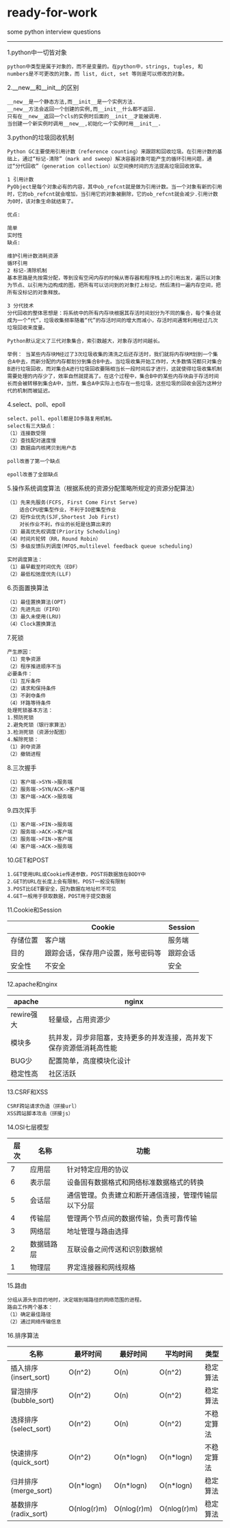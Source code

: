 # ready-for-work
some python interview questions

------

1.python中一切皆对象

```
python中类型是属于对象的，而不是变量的。在python中，strings, tuples, 和numbers是不可更改的对象，而 list, dict, set 等则是可以修改的对象。
```

2.__new__和__init__的区别

```
__new__是一个静态方法,而__init__是一个实例方法.
__new__方法会返回一个创建的实例,而__init__什么都不返回.
只有在__new__返回一个cls的实例时后面的__init__才能被调用.
当创建一个新实例时调用__new__,初始化一个实例时用__init__.
```

3.python的垃圾回收机制

```
Python GC主要使用引用计数（reference counting）来跟踪和回收垃圾。在引用计数的基础上，通过“标记-清除”（mark and sweep）解决容器对象可能产生的循环引用问题，通过“分代回收”（generation collection）以空间换时间的方法提高垃圾回收效率。

1 引用计数
PyObject是每个对象必有的内容，其中ob_refcnt就是做为引用计数。当一个对象有新的引用时，它的ob_refcnt就会增加，当引用它的对象被删除，它的ob_refcnt就会减少.引用计数为0时，该对象生命就结束了。

优点:

简单
实时性
缺点:

维护引用计数消耗资源
循环引用
2 标记-清除机制
基本思路是先按需分配，等到没有空闲内存的时候从寄存器和程序栈上的引用出发，遍历以对象为节点、以引用为边构成的图，把所有可以访问到的对象打上标记，然后清扫一遍内存空间，把所有没标记的对象释放。

3 分代技术
分代回收的整体思想是：将系统中的所有内存块根据其存活时间划分为不同的集合，每个集合就成为一个“代”，垃圾收集频率随着“代”的存活时间的增大而减小，存活时间通常利用经过几次垃圾回收来度量。

Python默认定义了三代对象集合，索引数越大，对象存活时间越长。

举例： 当某些内存块M经过了3次垃圾收集的清洗之后还存活时，我们就将内存块M划到一个集合A中去，而新分配的内存都划分到集合B中去。当垃圾收集开始工作时，大多数情况都只对集合B进行垃圾回收，而对集合A进行垃圾回收要隔相当长一段时间后才进行，这就使得垃圾收集机制需要处理的内存少了，效率自然就提高了。在这个过程中，集合B中的某些内存块由于存活时间长而会被转移到集合A中，当然，集合A中实际上也存在一些垃圾，这些垃圾的回收会因为这种分代的机制而被延迟。
```

4.select、poll、epoll

```
select、poll、epoll都是IO多路复用机制。
select有三大缺点：
（1）连接数受限
（2）查找配对速度慢
（3）数据由内核拷贝到用户态

poll改善了第一个缺点

epoll改善了全部缺点
```

5.操作系统调度算法（根据系统的资源分配策略所规定的资源分配算法）

```
（1）先来先服务(FCFS, First Come First Serve)
	适合CPU密集型作业，不利于IO密集型作业
（2）短作业优先(SJF,Shortest Job First)
	对长作业不利，作业的长短是估算出来的
（3）最高优先权调度(Priority Scheduling)
（4）时间片轮转（RR，Round Robin）
（5）多级反馈队列调度(MFQS,multilevel feedback queue scheduling)

实时调度算法：
（1）最早截至时间优先（EDF）
（2）最低松弛度优先(LLF)
```

6.页面置换算法

```
（1）最佳置换算法(OPT)
（2）先进先出（FIFO）
（3）最久未使用(LRU)
（4）Clock置换算法
```

7.死锁

```
产生原因：
（1）竞争资源
（2）程序推进顺序不当
必要条件：
（1）互斥条件
（2）请求和保持条件
（3）不剥夺条件
（4）环路等待条件
处理死锁基本方法：
1.预防死锁
2.避免死锁（银行家算法）
3.检测死锁（资源分配图）
4.解除死锁：
（1）剥夺资源
（2）撤销进程
```

8.三次握手

```
（1）客户端->SYN->服务端
（2）服务端->SYN/ACK->客户端
（3）客户端->ACK->服务端
```

9.四次挥手

```
（1）客户端->FIN->服务端
（2）服务端->ACK->客户端
（3）服务端->FIN->客户端
（4）客户端->ACK->服务端
```

10.GET和POST

```
1.GET使用URL或Cookie传递参数，POST将数据放在BODY中
2.GET的URL在长度上会有限制，POST一般没有限制
3.POST比GET要安全，因为数据在地址栏不可见
4.GET一般用于获取数据，POST用于提交数据
```

11.Cookie和Session

|          | Cookie                             | Session  |
| -------- | ---------------------------------- | -------- |
| 存储位置 | 客户端                             | 服务端   |
| 目的     | 跟踪会话，保存用户设置，账号密码等 | 跟踪会话 |
| 安全性   | 不安全                             | 安全     |

12.apache和nginx

| apache     | nginx                                                        |
| ---------- | ------------------------------------------------------------ |
| rewire强大 | 轻量级，占用资源少                                           |
| 模块多     | 抗并发，异步非阻塞，支持更多的并发连接，高并发下保存资源低消耗高性能 |
| BUG少      | 配置简单，高度模块化设计                                     |
| 稳定性高   | 社区活跃                                                     |

13.CSRF和XSS

```
CSRF跨站请求伪造（拼接url）
XSS跨站脚本攻击（拼接js）
```

14.OSI七层模型

| 层次 | 名称       | 功能                                                 |
| ---- | ---------- | ---------------------------------------------------- |
| 7    | 应用层     | 针对特定应用的协议                                   |
| 6    | 表示层     | 设备固有数据格式和网络标准数据格式的转换             |
| 5    | 会话层     | 通信管理。负责建立和断开通信连接，管理传输层以下分层 |
| 4    | 传输层     | 管理两个节点间的数据传输，负责可靠传输               |
| 3    | 网络层     | 地址管理与路由选择                                   |
| 2    | 数据链路层 | 互联设备之间传送和识别数据帧                         |
| 1    | 物理层     | 界定连接器和网线规格                                 |

15.路由

```
分组从源头到目的地时，决定端到端路径的网络范围的进程。
路由工作两个基本：
（1）确定最佳路径
（2）通过网络传输信息
```

16.排序算法

| 名称                  | 最坏时间    | 最好时间    | 平均时间    | 类型       |
| --------------------- | ----------- | ----------- | ----------- | ---------- |
| 插入排序(insert_sort) | O(n^2)      | O(n)        | O(n^2)      | 稳定算法   |
| 冒泡排序(bubble_sort) | O(n^2)      | O(n)        | O(n^2)      | 稳定算法   |
| 选择排序(select_sort) | O(n^2)      | O(n)        | O(n^2)      | 不稳定算法 |
| 快速排序(quick_sort)  | O(n^2)      | O(n*logn)   | O(n*logn)   | 不稳定算法 |
| 归并排序(merge_sort)  | O(n*logn)   | O(n*logn)   | O(n*logn)   | 稳定算法   |
| 基数排序(radix_sort)  | O(nlog(r)m) | O(nlog(r)m) | O(nlog(r)m) | 稳定算法   |

